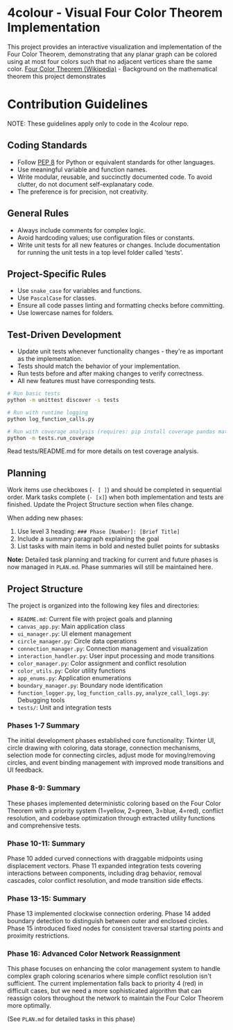 # 4colour - Visual Four Color Theorem Implementation

This project provides an interactive visualization and implementation of the Four Color Theorem, demonstrating that any planar graph can be colored using at most four colors such that no adjacent vertices share the same color. [Four Color Theorem (Wikipedia)](https://en.wikipedia.org/wiki/Four_color_theorem) - Background on the mathematical theorem this project demonstrates

# Contribution Guidelines

NOTE: These guidelines apply only to code in the 4colour repo.

## Coding Standards
- Follow [PEP 8](https://peps.python.org/pep-0008/) for Python or equivalent standards for other languages.
- Use meaningful variable and function names.
- Write modular, reusable, and succinctly documented code. To avoid clutter, do not document self-explanatary code.
- The preference is for precision, not creativity.

## General Rules
- Always include comments for complex logic.
- Avoid hardcoding values; use configuration files or constants.
- Write unit tests for all new features or changes. Include documentation for running the unit tests in a top level folder called 'tests'.

## Project-Specific Rules
- Use `snake_case` for variables and functions.
- Use `PascalCase` for classes.
- Ensure all code passes linting and formatting checks before committing.
- Use lowercase names for folders.

## Test-Driven Development

- Update unit tests whenever functionality changes - they're as important as the implementation.
- Tests should match the behavior of your implementation.
- Run tests before and after making changes to verify correctness.
- All new features must have corresponding tests.

```bash
# Run basic tests
python -m unittest discover -s tests

# Run with runtime logging
python log_function_calls.py

# Run with coverage analysis (requires: pip install coverage pandas matplotlib)
python -m tests.run_coverage
```

Read tests/README.md for more details on test coverage analysis.

## Planning

Work items use checkboxes (`- [ ]`) and should be completed in sequential order. Mark tasks complete (`- [x]`) when both implementation and tests are finished. Update the Project Structure section when files change.

When adding new phases:
1. Use level 3 heading: `### Phase [Number]: [Brief Title]`
2. Include a summary paragraph explaining the goal
3. List tasks with main items in bold and nested bullet points for subtasks

**Note:** Detailed task planning and tracking for current and future phases is now managed in `PLAN.md`. Phase summaries will still be maintained here.

## Project Structure

The project is organized into the following key files and directories:

*   `README.md`: Current file with project goals and planning
*   `canvas_app.py`: Main application class
*   `ui_manager.py`: UI element management
*   `circle_manager.py`: Circle data operations
*   `connection_manager.py`: Connection management and visualization
*   `interaction_handler.py`: User input processing and mode transitions
*   `color_manager.py`: Color assignment and conflict resolution
*   `color_utils.py`: Color utility functions
*   `app_enums.py`: Application enumerations
*   `boundary_manager.py`: Boundary node identification
*   `function_logger.py`, `log_function_calls.py`, `analyze_call_logs.py`: Debugging tools
*   `tests/`: Unit and integration tests

### Phases 1-7 Summary

The initial development phases established core functionality: Tkinter UI, circle drawing with coloring, data storage, connection mechanisms, selection mode for connecting circles, adjust mode for moving/removing circles, and event binding management with improved mode transitions and UI feedback.

### Phase 8-9: Summary

These phases implemented deterministic coloring based on the Four Color Theorem with a priority system (1=yellow, 2=green, 3=blue, 4=red), conflict resolution, and codebase optimization through extracted utility functions and comprehensive tests.

### Phase 10-11: Summary

Phase 10 added curved connections with draggable midpoints using displacement vectors. Phase 11 expanded integration tests covering interactions between components, including drag behavior, removal cascades, color conflict resolution, and mode transition side effects.

### Phase 13-15: Summary

Phase 13 implemented clockwise connection ordering. Phase 14 added boundary detection to distinguish between outer and enclosed circles. Phase 15 introduced fixed nodes for consistent traversal starting points and proximity restrictions.

### Phase 16: Advanced Color Network Reassignment

This phase focuses on enhancing the color management system to handle complex graph coloring scenarios where simple conflict resolution isn't sufficient. The current implementation falls back to priority 4 (red) in difficult cases, but we need a more sophisticated algorithm that can reassign colors throughout the network to maintain the Four Color Theorem more optimally.

(See `PLAN.md` for detailed tasks in this phase)

